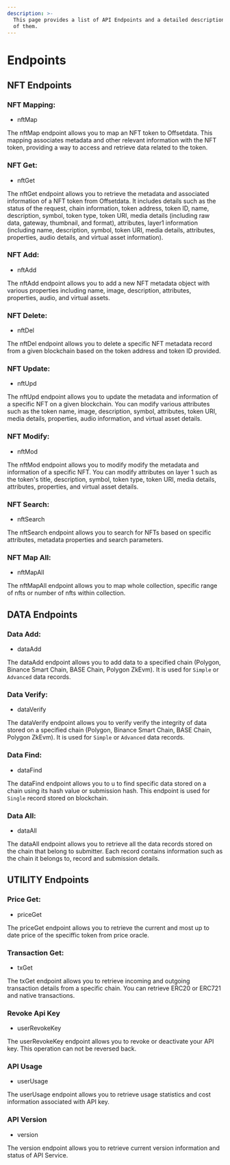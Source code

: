 ```yaml
---
description: >-
  This page provides a list of API Endpoints and a detailed description of each
  of them.
---
```


# Endpoints

## NFT Endpoints

### NFT Mapping:

* nftMap

The nftMap endpoint allows you to map an NFT token to Offsetdata. This mapping associates metadata and other relevant information with the NFT token, providing a way to access and retrieve data related to the token.

### NFT Get:

* nftGet

The nftGet endpoint allows you to retrieve the metadata and associated information of a NFT token from Offsetdata. It includes details such as the status of the request, chain information, token address, token ID, name, description, symbol, token type, token URI, media details (including raw data, gateway, thumbnail, and format), attributes, layer1 information (including name, description, symbol, token URI, media details, attributes, properties, audio details, and virtual asset information).

### NFT Add:

* nftAdd

The nftAdd endpoint allows you to add a new NFT metadata object with various properties including name, image, description, attributes, properties, audio, and virtual assets.

### NFT Delete:

* nftDel

The nftDel endpoint allows you to delete a specific NFT metadata record from a given blockchain based on the token address and token ID provided.

### NFT Update:

* nftUpd

The nftUpd endpoint allows you to update the metadata and information of a specific NFT on a given blockchain. You can modify various attributes such as the token name, image, description, symbol, attributes, token URI, media details, properties, audio information, and virtual asset details.

### NFT Modify:

* nftMod

The nftMod endpoint allows you to modify modify the metadata and information of a specific NFT. You can modify attributes on layer 1 such as the token's title, description, symbol, token type, token URI, media details, attributes, properties, and virtual asset details.

### NFT Search:

* nftSearch

The nftSearch endpoint allows you to search for NFTs based on specific attributes, metadata properties and search parameters.

### NFT Map All:

* nftMapAll

The nftMapAll endpoint allows you to map whole collection, specific range of nfts or number of nfts within collection.

## DATA Endpoints

### Data Add:

* dataAdd

The dataAdd endpoint allows you to add data to a specified chain (Polygon, Binance Smart Chain, BASE Chain, Polygon ZkEvm). It is used for `Simple` or `Advanced` data records.

### Data Verify:

* dataVerify

The dataVerify endpoint allows you to verify verify the integrity of data stored on a specified chain (Polygon, Binance Smart Chain, BASE Chain, Polygon ZkEvm). It is used for `Simple` or `Advanced` data records.

### Data Find:

* dataFind

The dataFind endpoint allows you to u to find specific data stored on a chain using its hash value or submission hash. This endpoint is used for `Single` record stored on blockchain.

### Data All:

* dataAll

The dataAll endpoint allows you to retrieve all the data records stored on the chain that belong to submitter. Each record contains information such as the chain it belongs to, record and submission details.

## UTILITY Endpoints

### Price Get:

* priceGet

The priceGet endpoint allows you to retrieve the current and most up to date price of the speciffic token from price oracle.

### Transaction Get:

* txGet

The txGet endpoint allows you to retrieve incoming and outgoing transaction details from a specific chain. You can retrieve ERC20 or ERC721 and native transactions.

### Revoke Api Key

* userRevokeKey

The userRevokeKey endpoint allows you to revoke or deactivate your API key. This operation can not be reversed back.

### API Usage

* userUsage

The userUsage endpoint allows you to retrieve usage statistics and cost information associated with API key.

### API Version

* version

The version endpoint allows you to retrieve current version information and status of API Service.

